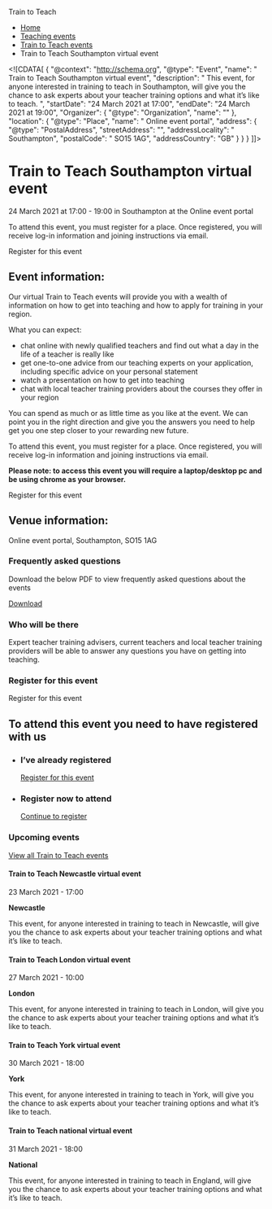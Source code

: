 Train to Teach

*   [Home](/)
*   [Teaching events](/teaching-events)
*   [Train to Teach events](/teaching-events/train-to-teach-events)
*   Train to Teach Southampton virtual event

<!\[CDATA\[ { "@context": "http://schema.org", "@type": "Event", "name": " Train to Teach Southampton virtual event", "description": " This event, for anyone interested in training to teach in Southampton, will give you the chance to ask experts about your teacher training options and what it’s like to teach. ", "startDate": "24 March 2021 at 17:00", "endDate": "24 March 2021 at 19:00", "Organizer": { "@type": "Organization", "name": "" }, "location": { "@type": "Place", "name": " Online event portal", "address": { "@type": "PostalAddress", "streetAddress": "", "addressLocality": " Southampton", "postalCode": " SO15 1AG", "addressCountry": "GB" } } } \]\]>

Train to Teach Southampton virtual event
========================================

24 March 2021 at 17:00 - 19:00 in Southampton at the Online event portal

To attend this event, you must register for a place. Once registered, you will receive log-in information and joining instructions via email.

Register for this event

Event information:
------------------

Our virtual Train to Teach events will provide you with a wealth of information on how to get into teaching and how to apply for training in your region.

What you can expect:

*   chat online with newly qualified teachers and find out what a day in the life of a teacher is really like
*   get one-to-one advice from our teaching experts on your application, including specific advice on your personal statement
*   watch a presentation on how to get into teaching
*   chat with local teacher training providers about the courses they offer in your region

You can spend as much or as little time as you like at the event. We can point you in the right direction and give you the answers you need to help get you one step closer to your rewarding new future.

To attend this event, you must register for a place. Once registered, you will receive log-in information and joining instructions via email. 

**Please note: to access this event you will require a laptop/desktop pc and be using chrome as your browser.**

Register for this event

Venue information:
------------------

Online event portal, Southampton, SO15 1AG

### Frequently asked questions

Download the below PDF to view frequently asked questions about the events

[Download](/sites/all/themes/dfegit/files/ttt_event_faqs.pdf)

### Who will be there

Expert teacher training advisers, current teachers and local teacher training providers will be able to answer any questions you have on getting into teaching.

### Register for this event

Register for this event

To attend this event you need to have registered with us
--------------------------------------------------------

*   ### I’ve already registered 
    
    [Register for this event](https://register.getintoteaching.education.gov.uk/eventrsvp/?eventid=489)
*   ### Register now to attend 
    
    [Continue to register](https://register.getintoteaching.education.gov.uk/register?eventid=489)

### Upcoming events

[View all Train to Teach events](/teaching-events/train-to-teach-events)

[](/teaching-events/train-to-teach-events/train-to-teach-newcastle-virtual-event-230321)

#### Train to Teach Newcastle virtual event

23 March 2021 - 17:00

**Newcastle**

This event, for anyone interested in training to teach in Newcastle, will give you the chance to ask experts about your teacher training options and what it’s like to teach.

[](/teaching-events/train-to-teach-events/train-to-teach-london-virtual-event-270321)

#### Train to Teach London virtual event

27 March 2021 - 10:00

**London**

This event, for anyone interested in training to teach in London, will give you the chance to ask experts about your teacher training options and what it’s like to teach.

[](/teaching-events/train-to-teach-events/train-to-teach-york-virtual-event-300321)

#### Train to Teach York virtual event

30 March 2021 - 18:00

**York**

This event, for anyone interested in training to teach in York, will give you the chance to ask experts about your teacher training options and what it’s like to teach.

[](/teaching-events/train-to-teach-events/train-to-teach-national-virtual-event-010421)

#### Train to Teach national virtual event

31 March 2021 - 18:00

**National**

This event, for anyone interested in training to teach in England, will give you the chance to ask experts about your teacher training options and what it’s like to teach.